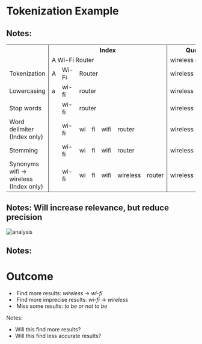 # Tokenization Example

Notes:
---
<table class="stretch">
    <tr>
        <th style="border-right: 1px solid rgb(34, 34, 34);"></th>
        <th colspan="7" style="border-right: 1px solid rgb(34, 34, 34);">Index</th>
        <th colspan="2">Query</th>
    </tr>
    <tr>
        <td style="border-right: 1px solid rgb(34, 34, 34);"></td>
        <td colspan="7" style="border-right: 1px solid rgb(34, 34, 34);"><span class="fragment"
                                                                               data-fragment-index="1">A Wi-Fi Router</span>
        </td>
        <td colspan="2"><span class="fragment" data-fragment-index="1">wireless routers</span></td>
    </tr>
    <tr>
        <td style="border-right: 1px solid rgb(34, 34, 34);">Tokenization</td>
        <td><span class="fragment" data-fragment-index="2">A</span></td>
        <td><span class="fragment" data-fragment-index="2">Wi-Fi</span></td>
        <td colspan="5" style="border-right: 1px solid rgb(34, 34, 34);"><span class="fragment"
                                                                               data-fragment-index="2">Router</span>
        </td>
        <td><span class="fragment" data-fragment-index="9">wireless</span></td>
        <td><span class="fragment" data-fragment-index="9">routers</span></td>
    </tr>
    <tr>
        <td style="border-right: 1px solid rgb(34, 34, 34);">Lowercasing</td>
        <td><span class="fragment" data-fragment-index="4">a</span></td>
        <td><span class="fragment" data-fragment-index="4">wi-fi</span></td>
        <td colspan="5" style="border-right: 1px solid rgb(34, 34, 34);"><span class="fragment" data-fragment-index="4">router</span>
        </td>
        <td><span class="fragment" data-fragment-index="10">wireless</span></td>
        <td><span class="fragment" data-fragment-index="10">routers</span></td>
    </tr>
    <tr>
        <td style="border-right: 1px solid rgb(34, 34, 34);">Stop words</td>
        <td></td>
        <td><span class="fragment" data-fragment-index="5">wi-fi</span></td>
        <td colspan="5" style="border-right: 1px solid rgb(34, 34, 34);"><span class="fragment" data-fragment-index="5">router</span>
        </td>
        <td><span class="fragment" data-fragment-index="11">wireless</span></td>
        <td><span class="fragment" data-fragment-index="11">routers</span></td>
    </tr>
    <tr>
        <td style="border-right: 1px solid rgb(34, 34, 34);">Word delimiter<br>(Index only)</td>
        <td></td>
        <td><span class="fragment" data-fragment-index="6">wi-fi</span></td>
        <td><span class="fragment" data-fragment-index="6">wi</span></td>
        <td><span class="fragment" data-fragment-index="6">fi</span></td>
        <td><span class="fragment" data-fragment-index="6">wifi</span></td>
        <td colspan="2" style="border-right: 1px solid rgb(34, 34, 34);"><span class="fragment" data-fragment-index="6">router</span>
        </td>
        <td><span class="fragment" data-fragment-index="12">wireless</span></td>
        <td><span class="fragment" data-fragment-index="12">routers</span></td>
    </tr>
    <tr>
        <td style="border-right: 1px solid rgb(34, 34, 34);">Stemming</td>
        <td></td>
        <td><span class="fragment" data-fragment-index="7">wi-fi</span></td>
        <td><span class="fragment" data-fragment-index="7">wi</span></td>
        <td><span class="fragment" data-fragment-index="7">fi</span></td>
        <td><span class="fragment" data-fragment-index="7">wifi</span></td>
        <td colspan="2" style="border-right: 1px solid rgb(34, 34, 34);"><span class="fragment" data-fragment-index="7">router</span>
        </td>
        <td><span class="fragment" data-fragment-index="13">wireless</span></td>
        <td><span class="fragment" data-fragment-index="13">router</span></td>
    </tr>
    <tr>
        <td style="border-right: 1px solid rgb(34, 34, 34);">Synonyms<br>wifi &rarr; wireless<br>(Index
            only)
        </td>
        <td></td>
        <td><span class="fragment" data-fragment-index="8">wi-fi</span></td>
        <td><span class="fragment" data-fragment-index="8">wi</span></td>
        <td><span class="fragment" data-fragment-index="8">fi</span></td>
        <td><span class="fragment" data-fragment-index="8">wifi</span></td>
        <td><span class="fragment" data-fragment-index="8">
            <span class="fragment highlight-blue" data-fragment-index="15">wireless</span>
        </span></td>
        <td style="border-right: 1px solid rgb(34, 34, 34);"><span class="fragment" data-fragment-index="8">
            <span class="fragment highlight-blue" data-fragment-index="15">router</span>
        </span></td>
        <td><span class="fragment" data-fragment-index="14">
            <span class="fragment highlight-blue" data-fragment-index="15">wireless</span>
        </span></td>
        <td><span class="fragment" data-fragment-index="14">
            <span class="fragment highlight-blue" data-fragment-index="15">router</span>
        </span></td>
    </tr>
</table>

Notes:
Will increase relevance, but reduce precision
---
![analysis](images/analysis.png)

Notes:
---

# Outcome

* &shy;<!-- .element: class="fragment" --> Find more results: _wireless_ &rarr; _wi-fi_
* &shy;<!-- .element: class="fragment" --> Find more imprecise results: _wi-fi_ &rarr; _wireless_
* &shy;<!-- .element: class="fragment" --> Miss some results: _to be or not to be_

Notes:

* Will this find more results?
* Will this find less accurate results?
